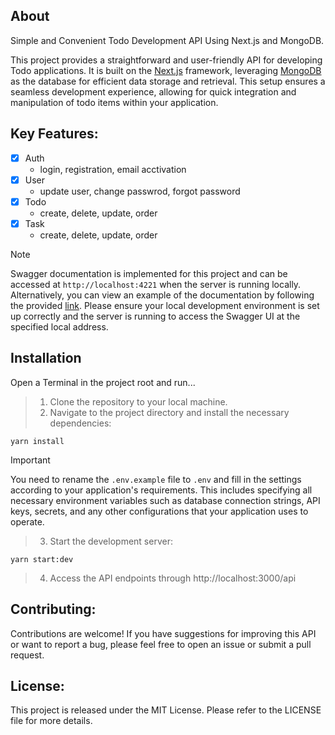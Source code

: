 ## About

Simple and Convenient Todo Development API Using Next.js and MongoDB.

This project provides a straightforward and user-friendly API for developing Todo applications. It is built on the [Next.js](https://nextjs.org/) framework, leveraging [MongoDB](https://www.mongodb.com/) as the database for efficient data storage and retrieval. This setup ensures a seamless development experience, allowing for quick integration and manipulation of todo items within your application.

## Key Features:

- [x] Auth
  - login, registration, email acctivation
- [x] User
  - update user, change passwrod, forgot password
- [x] Todo
  - create, delete, update, order
- [x] Task
  - create, delete, update, order

> [!NOTE]
> Swagger documentation is implemented for this project and can be accessed at `http://localhost:4221` when the server is running locally. Alternatively, you can view an example of the documentation by following the provided [link](https://todo.vasyl.site/). Please ensure your local development environment is set up correctly and the server is running to access the Swagger UI at the specified local address.

## Installation

Open a Terminal in the project root and run...

> 1. Clone the repository to your local machine.
> 2. Navigate to the project directory and install the necessary dependencies:

```shell
yarn install
```

> [!IMPORTANT]
> You need to rename the `.env.example` file to `.env` and fill in the settings according to your application's requirements. This includes specifying all necessary environment variables such as database connection strings, API keys, secrets, and any other configurations that your application uses to operate.

> 3. Start the development server:

```shell
yarn start:dev
```

> 4. Access the API endpoints through http://localhost:3000/api

## Contributing:

Contributions are welcome! If you have suggestions for improving this API or want to report a bug, please feel free to open an issue or submit a pull request.

## License:

This project is released under the MIT License. Please refer to the LICENSE file for more details.
